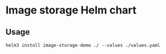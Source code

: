 # Image storage Helm chart

## Usage
```
helm3 install image-storage-demo ./ --values ./values.yaml
```
